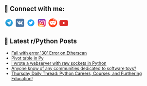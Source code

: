 ## 🔎 Connect with me:
[<img src="https://github.com/bullbesh/bullbesh/blob/main/images/Telegram.png" width="32" height="32" />](https://t.me/bullbesh)
[<img src="https://github.com/bullbesh/bullbesh/blob/main/images/VK.png" width="32" height="32" />](https://vk.com/bullbesh)
[<img src="https://github.com/bullbesh/bullbesh/blob/main/images/Twitter.png" width="32" height="32" />](https://twitter.com/bullbesh1)
[<img src="https://github.com/bullbesh/bullbesh/blob/main/images/Instagram.png" width="32" height="32" />](https://www.instagram.com/bullbesh)
[<img src="https://github.com/bullbesh/bullbesh/blob/main/images/Reddit.png" width="32" height="32" />](https://www.reddit.com/user/bullbesh)
[<img src="https://github.com/bullbesh/bullbesh/blob/main/images/YouTube.png" width="32" height="32" />](https://www.youtube.com/channel/UCtfjRs6uzgq5mfm8S06WTcg)

## 📕 Latest r/Python Posts
<!-- BLOG-POST-LIST:START -->
- [Fail with error &#39;30&#39; Error on Etherscan](https://www.reddit.com/r/Python/comments/1ehecta/fail_with_error_30_error_on_etherscan/)
- [Pivot table in Py](https://www.reddit.com/r/Python/comments/1ehc4hm/pivot_table_in_py/)
- [I wrote a webserver with raw sockets in Python](https://www.reddit.com/r/Python/comments/1eha3cj/i_wrote_a_webserver_with_raw_sockets_in_python/)
- [Anyone know of any communities dedicated to software toys?](https://www.reddit.com/r/Python/comments/1eh7rlg/anyone_know_of_any_communities_dedicated_to/)
- [Thursday Daily Thread: Python Careers, Courses, and Furthering Education!](https://www.reddit.com/r/Python/comments/1eh2h8o/thursday_daily_thread_python_careers_courses_and/)
<!-- BLOG-POST-LIST:END -->

